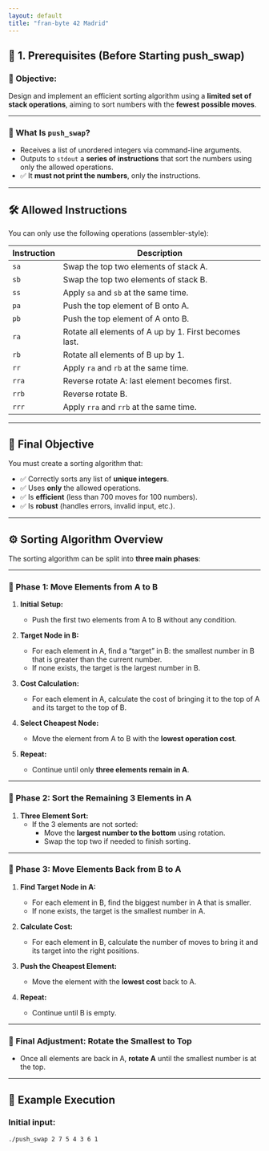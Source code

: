 ```yaml
---
layout: default
title: "fran-byte 42 Madrid"
---
```


## 🔹 1. Prerequisites (Before Starting push_swap)

### 📌 Objective:

Design and implement an efficient sorting algorithm using a **limited set of stack operations**, aiming to sort numbers with the **fewest possible moves**.

---

### 🧱 What Is `push_swap`?

- Receives a list of unordered integers via command-line arguments.
- Outputs to `stdout` a **series of instructions** that sort the numbers using only the allowed operations.
- ✅ It **must not print the numbers**, only the instructions.

---

## 🛠️ Allowed Instructions

You can only use the following operations (assembler-style):

| **Instruction** | **Description**                                                                 |
|-----------------|----------------------------------------------------------------------------------|
| `sa`            | Swap the top two elements of stack A.                                           |
| `sb`            | Swap the top two elements of stack B.                                           |
| `ss`            | Apply `sa` and `sb` at the same time.                                           |
| `pa`            | Push the top element of B onto A.                                               |
| `pb`            | Push the top element of A onto B.                                               |
| `ra`            | Rotate all elements of A up by 1. First becomes last.                           |
| `rb`            | Rotate all elements of B up by 1.                                               |
| `rr`            | Apply `ra` and `rb` at the same time.                                           |
| `rra`           | Reverse rotate A: last element becomes first.                                   |
| `rrb`           | Reverse rotate B.                                                               |
| `rrr`           | Apply `rra` and `rrb` at the same time.                                         |

---

## 🎯 Final Objective

You must create a sorting algorithm that:

* ✅ Correctly sorts any list of **unique integers**.
* ✅ Uses **only** the allowed operations.
* ✅ Is **efficient** (less than 700 moves for 100 numbers).
* ✅ Is **robust** (handles errors, invalid input, etc.).

---

## ⚙️ Sorting Algorithm Overview

The sorting algorithm can be split into **three main phases**:

---

### 🔁 Phase 1: Move Elements from A to B

1. **Initial Setup:**
   - Push the first two elements from A to B without any condition.

2. **Target Node in B:**
   - For each element in A, find a “target” in B: the smallest number in B that is greater than the current number.
   - If none exists, the target is the largest number in B.

3. **Cost Calculation:**
   - For each element in A, calculate the cost of bringing it to the top of A and its target to the top of B.

4. **Select Cheapest Node:**
   - Move the element from A to B with the **lowest operation cost**.

5. **Repeat:**
   - Continue until only **three elements remain in A**.

---

### 🧮 Phase 2: Sort the Remaining 3 Elements in A

1. **Three Element Sort:**
   - If the 3 elements are not sorted:
     - Move the **largest number to the bottom** using rotation.
     - Swap the top two if needed to finish sorting.

---

### 🔁 Phase 3: Move Elements Back from B to A

1. **Find Target Node in A:**
   - For each element in B, find the biggest number in A that is smaller.
   - If none exists, the target is the smallest number in A.

2. **Calculate Cost:**
   - For each element in B, calculate the number of moves to bring it and its target into the right positions.

3. **Push the Cheapest Element:**
   - Move the element with the **lowest cost** back to A.

4. **Repeat:**
   - Continue until B is empty.

---

### 🔄 Final Adjustment: Rotate the Smallest to Top

- Once all elements are back in A, **rotate A** until the smallest number is at the top.

---

## 🧪 Example Execution

### Initial input:
```bash
./push_swap 2 7 5 4 3 6 1
